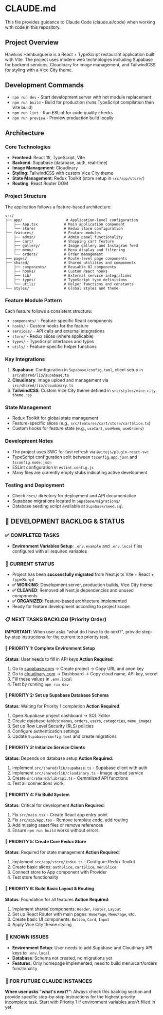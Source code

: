 # CLAUDE.md

This file provides guidance to Claude Code (claude.ai/code) when working with code in this repository.

## Project Overview

Hawkins Hamburgueria is a React + TypeScript restaurant application built with Vite. The project uses modern web technologies including Supabase for backend services, Cloudinary for image management, and TailwindCSS for styling with a Vice City theme.

## Development Commands

- `npm run dev` - Start development server with hot module replacement
- `npm run build` - Build for production (runs TypeScript compilation then Vite build)
- `npm run lint` - Run ESLint for code quality checks
- `npm run preview` - Preview production build locally

## Architecture

### Core Technologies
- **Frontend**: React 19, TypeScript, Vite
- **Backend**: Supabase (database, auth, real-time)
- **Image Management**: Cloudinary
- **Styling**: TailwindCSS with custom Vice City theme
- **State Management**: Redux Toolkit (store setup in `src/app/store/`)
- **Routing**: React Router DOM

### Project Structure

The application follows a feature-based architecture:

```
src/
├── app/                    # Application-level configuration
│   ├── App.tsx            # Main application component
│   └── store/             # Redux store configuration
├── features/              # Feature modules
│   ├── admin/             # Admin panel functionality
│   ├── cart/              # Shopping cart feature
│   ├── gallery/           # Image gallery and Instagram feed
│   ├── menu/              # Menu display and filtering
│   └── orders/            # Order management
├── pages/                 # Route-level page components
├── shared/                # Shared utilities and components
│   ├── components/        # Reusable UI components
│   ├── hooks/             # Custom React hooks
│   ├── lib/               # External service integrations
│   ├── types/             # TypeScript type definitions
│   └── utils/             # Helper functions and constants
└── styles/                # Global styles and theme
```

### Feature Module Pattern

Each feature follows a consistent structure:
- `components/` - Feature-specific React components
- `hooks/` - Custom hooks for the feature
- `services/` - API calls and external integrations
- `store/` - Redux slices (where applicable)
- `types/` - TypeScript interfaces and types
- `utils/` - Feature-specific helper functions

### Key Integrations

1. **Supabase**: Configuration in `Supabase/config.toml`, client setup in `src/shared/lib/supabase.ts`
2. **Cloudinary**: Image upload and management via `src/shared/lib/cloudinary.ts`
3. **TailwindCSS**: Custom Vice City theme defined in `src/styles/vice-city-theme.css`

### State Management

- Redux Toolkit for global state management
- Feature-specific slices (e.g., `src/features/cart/store/cartSlice.ts`)
- Custom hooks for feature state (e.g., `useCart`, `useMenu`, `useOrders`)

### Development Notes

- The project uses SWC for fast refresh via `@vitejs/plugin-react-swc`
- TypeScript configuration split between `tsconfig.app.json` and `tsconfig.node.json`
- ESLint configuration in `eslint.config.js`
- Many files are currently empty stubs indicating active development

### Testing and Deployment

- Check `docs/` directory for deployment and API documentation
- Supabase migrations located in `Supabase/migrations/`
- Database seeding script available at `Supabase/seed.sql`

## 🎯 DEVELOPMENT BACKLOG & STATUS

### ✅ COMPLETED TASKS
- **Environment Variables Setup**: `.env.example` and `.env.local` files configured with all required variables

### 🔄 CURRENT STATUS
- Project has been **successfully migrated** from Next.js to Vite + React + TypeScript
- **✅ WORKING**: Development server, production builds, Vice City theme
- **✅ CLEANED**: Removed all Next.js dependencies and unused components
- **✅ ORGANIZED**: Feature-based architecture implemented
- Ready for feature development according to project scope

### 📋 NEXT TASKS BACKLOG (Priority Order)

**IMPORTANT**: When user asks "what do I have to do next?", provide step-by-step instructions for the current top priority task.

#### 🚨 PRIORITY 1: Complete Environment Setup
**Status**: User needs to fill in API keys
**Action Required**:
1. Go to [supabase.com](https://supabase.com) → Create project → Copy URL and anon key
2. Go to [cloudinary.com](https://cloudinary.com) → Dashboard → Copy cloud name, API key, secret  
3. Fill these values in `.env.local`
4. Test by running `npm run dev`

#### 🚨 PRIORITY 2: Set up Supabase Database Schema
**Status**: Waiting for Priority 1 completion
**Action Required**:
1. Open Supabase project dashboard → SQL Editor
2. Create database tables: `menus`, `orders`, `users`, `categories`, `menu_images`
3. Set up Row Level Security (RLS) policies
4. Configure authentication settings
5. Update `Supabase/config.toml` and create migrations

#### 🚨 PRIORITY 3: Initialize Service Clients
**Status**: Depends on database setup
**Action Required**:
1. Implement `src/shared/lib/supabase.ts` - Supabase client with auth
2. Implement `src/shared/lib/cloudinary.ts` - Image upload service
3. Create `src/shared/lib/api.ts` - Centralized API functions
4. Test all connections work

#### 🚨 PRIORITY 4: Fix Build System
**Status**: Critical for development
**Action Required**:
1. Fix `src/main.tsx` - Create React app entry point
2. Fix `src/app/App.tsx` - Remove template code, add routing
3. Add missing asset files or remove references
4. Ensure `npm run build` works without errors

#### 🚨 PRIORITY 5: Create Core Redux Store
**Status**: Required for state management
**Action Required**:
1. Implement `src/app/store/index.ts` - Configure Redux Toolkit
2. Create basic slices: `authSlice`, `cartSlice`, `menuSlice`
3. Connect store to App component with Provider
4. Test store functionality

#### 🚨 PRIORITY 6: Build Basic Layout & Routing
**Status**: Foundation for all features
**Action Required**:
1. Implement shared components: `Header`, `Footer`, `Layout`
2. Set up React Router with main pages: `HomePage`, `MenuPage`, etc.
3. Create basic UI components: `Button`, `Card`, `Input`
4. Apply Vice City theme styling

### 🚧 KNOWN ISSUES
- **Environment Setup**: User needs to add Supabase and Cloudinary API keys to `.env.local`
- **Database**: Schema not created, no migrations yet
- **Features**: Only homepage implemented, need to build menu/cart/orders functionality

### 📝 FOR FUTURE CLAUDE INSTANCES
**When user asks "what's next?"**: Always check this backlog section and provide specific step-by-step instructions for the highest priority incomplete task. Start with Priority 1 if environment variables aren't filled in yet.